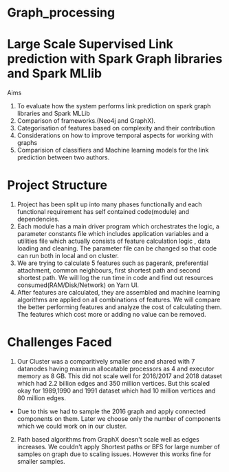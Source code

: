 # Graph_processing
# Large Scale Supervised Link prediction with Spark Graph libraries and Spark MLlib

Aims

1) To evaluate how the system performs link prediction on spark graph libraries and Spark MLLib
2) Comparison of frameworks.(Neo4j and GraphX).
3) Categorisation of features based on complexity and their contribution
4) Considerations on how to improve temporal aspects for working with graphs
5) Comparision of classifiers and Machine learning models for the link prediction between two authors.

# Project Structure

1) Project has been split up into many phases functionally and each functional requirement has self contained code(module) and dependencies.
2) Each module has a main driver program which orchestrates the logic, a parameter constants file which includes application variables and a utilities file which actually consists of feature calculation logic , data loading and cleaning. The parameter file can be changed so that code can run both in local and on cluster.
3) We are trying to calculate 5 features such as pagerank, preferential attachment, common neighbours, first shortest path and second shortest path. We will log the run time in code and find out resources consumed(RAM/Disk/Network) on Yarn UI.
4) After features are calculated, they are assembled and machine learning algorithms are applied on all combinations of features. We will compare the better performing features and analyze the cost of calculating them. The features which cost more or adding no value can be removed.

# Challenges Faced

1) Our Cluster was a comparitively smaller one and shared with 7 datanodes having maximun allocatable processors as 4 and executor memory as 8 GB. This did not scale well for 2016/2017 and 2018 dataset which had 2.2 billion edges and 350 million vertices. But this scaled okay for 1989,1990 and 1991 dataset which had 10 million vertices and 80 million edges.

- Due to this we had to sample the 2016 graph and apply connected components on them. Later we choose only the number of components which we could work on in our cluster.

2) Path based algorithms from GraphX doesn't scale well as edges increases. We couldn't apply Shortest paths or BFS for large number of samples on graph due to scaling issues. However this works fine for smaller samples.




